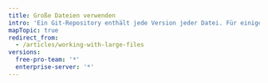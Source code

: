 ```yaml
---
title: Große Dateien verwenden
intro: 'Ein Git-Repository enthält jede Version jeder Datei. Für einige Dateitypen ist dies jedoch nicht praktikabel. Durch mehrere Revisionen großer Dateien werden die Klon- und Abrufzeiten für andere Benutzer eines Repositorys erhöht.'
mapTopic: true
redirect_from:
  - /articles/working-with-large-files
versions:
  free-pro-team: '*'
  enterprise-server: '*'
---
```


